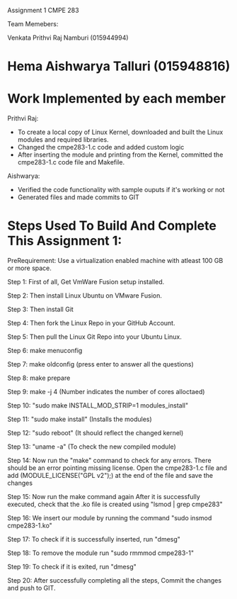 Assignment 1 CMPE 283

Team Memebers:

Venkata Prithvi Raj Namburi (015944994)

Hema Aishwarya Talluri (015948816)
==========================================

Work Implemented by each member
==========================================
Prithvi Raj: 
- To create a local copy of Linux Kernel, downloaded and built the Linux modules and required libraries.
- Changed the cmpe283-1.c code and added custom logic
- After inserting the module and printing from the Kernel, committed the cmpe283-1.c code file and Makefile.

Aishwarya:
- Verified the code functionality with sample ouputs if it's working or not
- Generated files and made commits to GIT


Steps Used To Build And Complete This Assignment 1:
==========================================

PreRequirement: Use a virtualization enabled machine with atleast 100 GB or more space.

Step 1: First of all, Get VmWare Fusion setup installed.

Step 2: Then install Linux Ubuntu on VMware Fusion. 

Step 3: Then install Git

Step 4: Then fork the Linux Repo in your GitHub Account.

Step 5: Then pull the Linux Git Repo into your Ubuntu Linux.

Step 6: make menuconfig

Step 7: make oldconfig (press enter to answer all the questions)

Step 8: make prepare

Step 9: make -j 4 (Number indicates the number of cores alloctaed)

Step 10: "sudo make INSTALL_MOD_STRIP=1 modules_install"

Step 11: "sudo make install" (Installs the modules)

Step 12: "sudo reboot" (It should reflect the changed kernel)

Step 13: "uname -a" (To check the new compiled module)

Step 14: Now run the "make" command to check for any errors. There should be an error pointing missing license. 
			Open the cmpe283-1.c file and add (MODULE_LICENSE("GPL v2");) at the end of the file and save the changes

Step 15: Now run the make command again
			After it is successfully executed, check that the .ko file is created using "lsmod | grep cmpe283"

Step 16: We insert our module by running the command "sudo insmod cmpe283-1.ko"

Step 17: To check if it is successfully inserted, run "dmesg"

Step 18: To remove the module run "sudo rmmmod cmpe283-1"

Step 19: To check if it is exited, run "dmesg"

Step 20: After successfully completing all the steps, Commit the changes and push to GIT.

 
